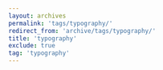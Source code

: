 ```yaml
---
layout: archives
permalink: 'tags/ty­pog­ra­phy/'
redirect_from: 'archive/tags/ty­pog­ra­phy/'
title: 'ty­pog­ra­phy'
exclude: true
tag: 'ty­pog­ra­phy'
---
```

